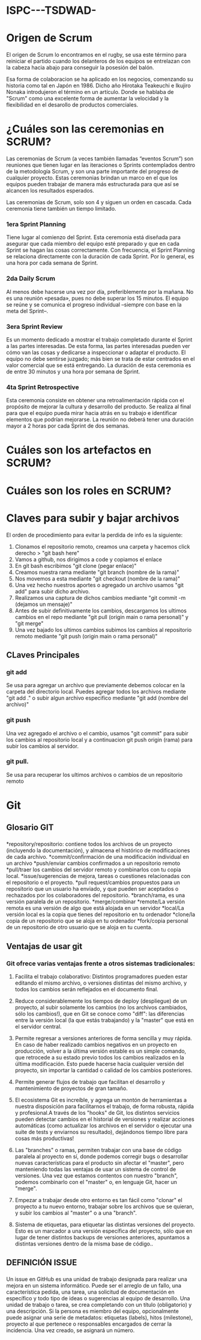 # ISPC---TSDWAD-

# Origen de Scrum
El origen de Scrum lo encontramos en el rugby, se usa este término para reiniciar el partido cuando los delanteros de los equipos se entrelazan con la cabeza hacia abajo para conseguir la posesión del balón. 

Esa forma de colaboracion se ha aplicado en los negocios, comenzando su historia como tal en Japón en 1986. Dicho año Hirotaka Teakeuchi e Ikujiro Nonaka introdujeron el término en un artículo. Donde se hablaba de "Scrum" como una excelente forma de aumentar la velocidad y la flexibilidad en el desarollo de productos comerciales.                                                              
# ¿Cuáles son las ceremonias en SCRUM?
Las ceremonias de Scrum (a veces también llamadas “eventos Scrum”) son reuniones que tienen lugar en las
iteraciones o Sprints contemplados dentro de la metodología Scrum, y son una parte importante del progreso 
de cualquier proyecto.
Estas ceremonias brindan un marco en el que los equipos pueden trabajar de manera más estructurada para que
así se alcancen los resultados esperados.

Las ceremonias de Scrum, solo son 4 y siguen un orden en cascada. Cada ceremonia tiene también un tiempo
limitado.

### 1era Sprint Planning
Tiene lugar al comienzo del Sprint. Esta ceremonia está diseñada para asegurar que cada miembro del equipo 
esté preparado y que en cada Sprint se hagan las cosas correctamente. Con frecuencia, el Sprint Planning se 
relaciona directamente con la duración de cada Sprint. Por lo general, es una hora por cada semana de Sprint.

### 2da Daily Scrum
Al menos debe hacerse una vez por día, preferiblemente por la mañana. No es una reunión «pesada», pues no debe 
superar los 15 minutos. El equipo se reúne y se comunica el progreso individual –siempre con base en la meta 
del Sprint–. 

### 3era Sprint Review
Es un momento dedicado a mostrar el trabajo completado durante el Sprint a las partes interesadas. De esta 
forma, las partes interesadas pueden ver cómo van las cosas y dedicarse a inspeccionar o adaptar el producto.
El equipo no debe sentirse juzgado; más bien se trata de estar centrados en el valor comercial que se está 
entregando. La duración de esta ceremonia es de entre 30 minutos y una hora por semana de Sprint.

### 4ta Sprint Retrospective
Esta ceremonia consiste en obtener una retroalimentación rápida con el propósito de mejorar la cultura y 
desarrollo del producto.
Se realiza al final para que el equipo pueda mirar hacia atrás en su trabajo e identificar elementos que 
podrían mejorarse. La reunión no deberá tener una duración mayor a 2 horas por cada Sprint de dos semanas.
# Cuáles son los artefactos en SCRUM?
# Cuáles son los roles en SCRUM?

# Claves para subir y bajar archivos
El orden de procedimiento para evitar la perdida de info es la siguiente:
1. Clonamos el repositorio remoto, creamos una carpeta y hacemos click derecho > "git bash here"
2. Vamos a github, nos dirigimos a code y copiamos el enlace
3. En git bash escribimos "git clone (pegar enlace)"
4. Creamos nuestra rama mediante "git branch (nombre de la rama)"
5. Nos movemos a esta mediante "git checkout (nombre de la rama)"
6. Una vez hecho nuestros aportes o agregado un archivo usamos "git add" para subir dicho archivo.
7. Realizamos una captura de dichos cambios mediante "git commit -m (dejamos un mensaje)"
8. Antes de subir definitivamente los cambios, descargamos los ultimos cambios en el repo mediante "git pull (origin main o rama personal)" y "git merge"
9. Una vez bajado los ultimos cambios subimos los cambios al repositorio remoto mediante "git push (origin main o rama personal)"

## CLaves Principales

### git add 
Se usa para agregar un archivo que previamente debemos colocar en la carpeta del directorio local. Puedes agregar todos los archivos mediante "git add ." o subir algun archivo especifico mediante "git add (nombre del archivo)"

### git push
Una vez agregado el archivo o el cambio, usamos "git commit" para subir los cambios al repositorio local  y a continuacion git push origin (rama) para subir los cambios al servidor.

### git pull.
Se usa para recuperar los ultimos archivos o cambios de un repositorio remoto

# Git

## Glosario GIT

### 
*repository/repositorio: contiene todos los archivos de un proyecto (incluyendo la documentación), y almacena el histórico de modificaciones de cada archivo.
*commit/confirmación de una modificación individual en un archivo
*push/enviar cambios confirmados a un repositorio remoto
*pull/traer los cambios del servidor remoto y combinarlos con tu copia local.
*issue/sugerencias de mejora, tareas o cuestiones relacionadas con el repositorio o el proyecto.
*pull request/cambios propuestos para un repositorio que un usuario ha enviado, y que pueden ser aceptados o rechazados por los colaboradores del repositorio.
*branch/rama, es una versión paralela de un repositorio.
*merge/combinar
*remote/La versión remota es una versión de algo que está alojada en un servidor
*local/La versión local es la copia que tienes del repositorio en tu ordenador
*clone/la copia de un repositorio que se aloja en tu ordenador
*fork/copia personal de un repositorio de otro usuario que se aloja en tu cuenta.

## Ventajas de usar git

### Git ofrece varias ventajas frente a otros sistemas tradicionales:

1. Facilita el trabajo colaborativo: Distintos programadores pueden estar editando el mismo archivo, o versiones distintas del mismo archivo, y todos los cambios serán reflejados en el documento final.

2. Reduce considerablemente los tiempos de deploy (despliegue) de un proyecto, al subir solamente los cambios (no los archivos cambiados, sólo los cambios!), que en Git se conoce como "diff": las diferencias entre la versión local (la que estás trabajando) y la "master" que está en el servidor central.

3. Permite regresar a versiones anteriores de forma sencilla y muy rápida. En caso de haber realizado cambios negativos en un proyecto en producción, volver a la última versión estable es un simple comando, que retrocede a su estado previo todos los cambios realizados en la última modificación. Esto puede hacerse hacia cualquier versión del proyecto, sin importar la cantidad o calidad de los cambios posteriores.

4. Permite generar flujos de trabajo que facilitan el desarrollo y mantenimiento de proyectos de gran tamaño.

5. El ecosistema Git es increíble, y agrega un montón de herramientas a nuestra disposición para facilitarnos el trabajo, de forma robusta, rápida y profesional.A través de los "hooks" de Git, los distintos servicios pueden detectar cambios en el historial de versiones y realizar acciones automáticas (como actualizar los archivos en el servidor o ejecutar una suite de tests y enviarnos su resultado), dejándonos tiempo libre para cosas más productivas!

6. Las "branches" o ramas, permiten trabajar con una base de código paralela al proyecto en sí, donde podemos corregir bugs o desarrollar nuevas características para el producto sin afectar el "master", pero manteniendo todas las ventajas de usar un sistema de control de versiones. Una vez que estamos contentos con nuestro "branch", podemos combinarlo con el "master" o, en lenguaje Git, hacer un "merge".

7. Empezar a trabajar desde otro entorno es tan fácil como "clonar" el proyecto a tu nuevo entorno, trabajar sobre los archivos que se quieran, y subir los cambios al "master" o a una "branch".

8. Sistema de etiquetas, para etiquetar las distintas versiones del proyecto. Esto es un marcador a una versión específica del proyecto, sólo que en lugar de tener distintos backups de versiones anteriores, apuntamos a distintas versiones dentro de la misma base de código..


## DEFINICIÓN ISSUE
### 
Un issue en GitHub es una unidad de trabajo designada para realizar una mejora en un sistema informático. Puede ser el arreglo de un fallo, una característica pedida, una tarea, una solicitud de documentación en específico y todo tipo de ideas o sugerencias al equipo de desarrollo.
Una unidad de trabajo o tarea, se crea completando con un título (obligatorio) y una descripción. Si la persona es miembro del equipo, opcionalmente puede asignar una serie de metadatos: etiquetas (labels), hitos (milestone), proyecto al que pertenece o responsables encargados de cerrar la incidencia.
Una vez creado, se asignará un número.

